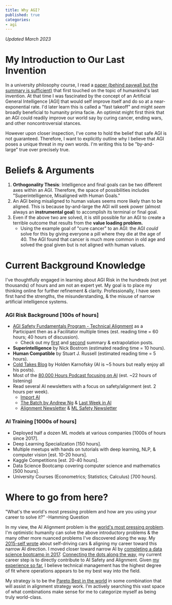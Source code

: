 ```yaml
---
title: Why AGI?
published: true
categories:
- agi
---
```

_Updated March 2023_

# My Introduction to Our Last Invention
In a university philosophy course, I read a
[paper (behind paywall but the summary is sufficient)](https://www.sciencedirect.com/science/article/abs/pii/S0065245808604180) 
that first touched on the topic of humankind's last invention. 
At that time I was fascinated by the concept of an Artificial General Intelligence [AGI]
that would self improve itself and do so at a near-exponential rate. 
I'd later learn this is called a "fast takeoff" and might _seem_ broadly beneficial to humanity prima facie. 
An optimist might first think that an AGI could readily improve our world say by curing cancer, ending wars, 
and other noncontroversial stances.

However upon closer inspection, I've come to hold the belief that safe AGI is not guaranteed. 
Therefore, I want to explicitly outline why I believe that AGI poses a unique threat in my own words. 
I'm writing this to be "by-and-large" true over precisely true.

# Beliefs & Arguments
1. **Orthogonality Thesis**: Intelligence and final goals can be two different axes within an AGI. Therefore, the space of possibilities includes "Superintelligence, Misaligned with Human Goals."
2. An AGI being misaligned to human values seems more likely than to be aligned. This is because by-and-large the AGI will seek power (almost always an **instrumental goal**) to accomplish its terminal or final goal.
3. Even if the above two are solved, it is still possible for an AGI to create a terrible outcome that results from the **value loading problem.**
    - Using the example goal of "cure cancer" to an AGI: the AGI _could_ solve for this by giving everyone a pill where they die at the age of 40. The AGI found that cancer is much more common in old age and solved the goal given but is not aligned with human values.

# Current Background Knowledge
I've thoughtfully engaged in learning about AGI Risk in the hundreds (not yet thousands) of hours and am not an expert yet. 
My goal is to place my thinking online for further refinement & clarity. 
Professionally, I have seen first hand the strengths, the misunderstanding, & the misuse of narrow artificial intelligence systems.

### AGI Risk Background [100s of hours]
- [AGI Safety Fundamentals Program - Technical Alignment](https://www.eacambridge.org/technical-alignment-curriculum) as a Participant then as a Facilitator multiple times (est. reading time = 60 hours; 40 hours of discussion).
     - Check out my [first](./AGI-Safety-Program-Part-1) and [second](./AGI-Safety-Program-Part-2) summary & extrapolation posts. 
- **Superintelligence** by Nick Bostrom (estimated reading time = 10 hours).
- **Human Compatible** by Stuart J. Russell (estimated reading time = 5 hours).
- [Cold Takes Blog](https://cold-takes.com/) by Holden Karnofsky (AI is ~5 hours but really enjoy all his posts).
- Most of the [80,000 Hours Podcast focusing on AI](https://80000hours.org/topic/world-problems/most-pressing-problems/artificial-intelligence/?content-type=podcast) (est. ~22 hours of listening) 
- Read several AI newsletters with a focus on safety/alignment (est. 2 hours per week).
     - [Import AI](https://jack-clark.net/)
     - [The Batch by Andrew Ng](https://www.deeplearning.ai/the-batch/) & [Last Week in AI](https://lastweekin.ai/)
     - [Alignment Newsletter](http://rohinshah.com/alignment-newsletter/) & [ML Safety Newsletter](https://newsletter.mlsafety.org/)

### AI Training [1000s of hours]
- Deployed half a dozen ML models at various companies [1000s of hours since 2017].
- Deep Learning Specialization [150 hours].
- Multiple meetups with hands on tutorials with deep learning, NLP, & computer vision [est. 10-20 hours].
- Kaggle Competitions [est. 20-40 hours].
- Data Science Bootcamp covering computer science and mathematics [500 hours].
- University Courses (Econometrics; Statistics; Calculus) [700 hours].

# Where to go from here?
"What's the world's most pressing problem and how are you using your career to solve it?" -Hamming Question

In my view, the AI Alignment problem is the [world's most pressing problem](https://80000hours.org/articles/problem-framework/#introducing-how-we-define-the-factors). 
I'm optimistic humanity can solve the above introductory problems & the many other more nuanced problems 
I've discovered along the way. 
My [2015-self wrote](./Reaching-The-Summit) about self-driving cars & aligning my career toward this narrow AI direction. 
I moved closer toward narrow AI by [completing a data science bootcamp in 2017](./Bootcamp-And-Beyond). 
[Connecting the dots along the way](https://youtu.be/UF8uR6Z6KLc), 
my current career step is to directly contribute to AI Safety and Alignment. 
Given [my experience so far](./All-Jobs-to-Date), I believe technical management has the highest degree of fit 
where operations appears to be my best way into the field.

My strategy is to be the [Pareto Best in the world](https://www.lesswrong.com/posts/XvN2QQpKTuEzgkZHY/being-the-pareto-best-in-the-world) 
in some combination that will assist in alignment strategy work.
I'm actively searching this vast space of what combinations make sense 
for me to categorize myself as being truly world-class.
